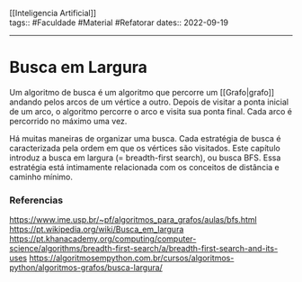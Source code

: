 [[Inteligencia Artificial]]  
tags:: #Faculdade #Material #Refatorar
dates:: 2022-09-19  

---
#  Busca em Largura
Um algoritmo de busca é um algoritmo que percorre um [[Grafo|grafo]] andando pelos arcos de um vértice a outro.  Depois de visitar a ponta inicial de um arco, o algoritmo percorre o arco e visita sua ponta final.  Cada arco é percorrido no máximo uma vez.

Há muitas maneiras de organizar uma busca.  Cada estratégia de busca é caracterizada pela ordem em que os vértices são visitados.   Este capítulo introduz a busca em largura (= breadth-first search), ou busca BFS.  Essa estratégia está intimamente relacionada com os conceitos de distância e caminho mínimo.


### Referencias
https://www.ime.usp.br/~pf/algoritmos_para_grafos/aulas/bfs.html
https://pt.wikipedia.org/wiki/Busca_em_largura
https://pt.khanacademy.org/computing/computer-science/algorithms/breadth-first-search/a/breadth-first-search-and-its-uses
https://algoritmosempython.com.br/cursos/algoritmos-python/algoritmos-grafos/busca-largura/